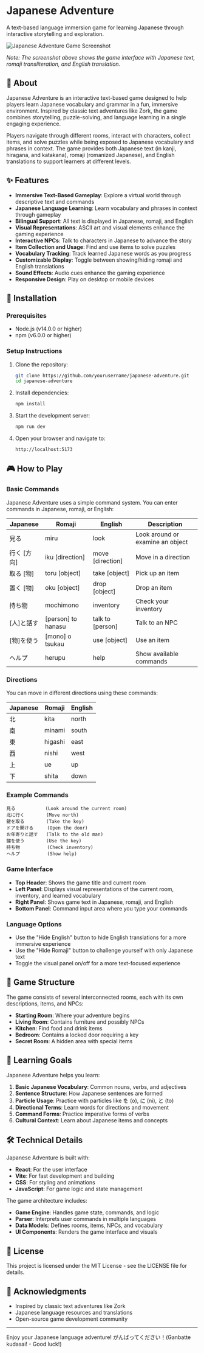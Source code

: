 # Japanese Adventure

A text-based language immersion game for learning Japanese through interactive storytelling and exploration.

![Japanese Adventure Game Screenshot](./public/screenshots/game-screenshot.png)

*Note: The screenshot above shows the game interface with Japanese text, romaji transliteration, and English translation.*

## 📖 About

Japanese Adventure is an interactive text-based game designed to help players learn Japanese vocabulary and grammar in a fun, immersive environment. Inspired by classic text adventures like Zork, the game combines storytelling, puzzle-solving, and language learning in a single engaging experience.

Players navigate through different rooms, interact with characters, collect items, and solve puzzles while being exposed to Japanese vocabulary and phrases in context. The game provides both Japanese text (in kanji, hiragana, and katakana), romaji (romanized Japanese), and English translations to support learners at different levels.

## ✨ Features

- **Immersive Text-Based Gameplay**: Explore a virtual world through descriptive text and commands
- **Japanese Language Learning**: Learn vocabulary and phrases in context through gameplay
- **Bilingual Support**: All text is displayed in Japanese, romaji, and English
- **Visual Representations**: ASCII art and visual elements enhance the gaming experience
- **Interactive NPCs**: Talk to characters in Japanese to advance the story
- **Item Collection and Usage**: Find and use items to solve puzzles
- **Vocabulary Tracking**: Track learned Japanese words as you progress
- **Customizable Display**: Toggle between showing/hiding romaji and English translations
- **Sound Effects**: Audio cues enhance the gaming experience
- **Responsive Design**: Play on desktop or mobile devices

## 🚀 Installation

### Prerequisites
- Node.js (v14.0.0 or higher)
- npm (v6.0.0 or higher)

### Setup Instructions

1. Clone the repository:
   ```bash
   git clone https://github.com/yourusername/japanese-adventure.git
   cd japanese-adventure
   ```

2. Install dependencies:
   ```bash
   npm install
   ```

3. Start the development server:
   ```bash
   npm run dev
   ```

4. Open your browser and navigate to:
   ```
   http://localhost:5173
   ```

## 🎮 How to Play

### Basic Commands

Japanese Adventure uses a simple command system. You can enter commands in Japanese, romaji, or English:

| Japanese | Romaji | English | Description |
|----------|--------|---------|-------------|
| 見る | miru | look | Look around or examine an object |
| 行く [方向] | iku [direction] | move [direction] | Move in a direction |
| 取る [物] | toru [object] | take [object] | Pick up an item |
| 置く [物] | oku [object] | drop [object] | Drop an item |
| 持ち物 | mochimono | inventory | Check your inventory |
| [人]と話す | [person] to hanasu | talk to [person] | Talk to an NPC |
| [物]を使う | [mono] o tsukau | use [object] | Use an item |
| ヘルプ | herupu | help | Show available commands |

### Directions

You can move in different directions using these commands:

| Japanese | Romaji | English |
|----------|--------|----------|
| 北 | kita | north |
| 南 | minami | south |
| 東 | higashi | east |
| 西 | nishi | west |
| 上 | ue | up |
| 下 | shita | down |

### Example Commands

```
見る           (Look around the current room)
北に行く        (Move north)
鍵を取る        (Take the key)
ドアを開ける     (Open the door)
お年寄りと話す   (Talk to the old man)
鍵を使う        (Use the key)
持ち物          (Check inventory)
ヘルプ          (Show help)
```

### Game Interface

- **Top Header**: Shows the game title and current room
- **Left Panel**: Displays visual representations of the current room, inventory, and learned vocabulary
- **Right Panel**: Shows game text in Japanese, romaji, and English
- **Bottom Panel**: Command input area where you type your commands

### Language Options

- Use the "Hide English" button to hide English translations for a more immersive experience
- Use the "Hide Romaji" button to challenge yourself with only Japanese text
- Toggle the visual panel on/off for a more text-focused experience

## 🧩 Game Structure

The game consists of several interconnected rooms, each with its own descriptions, items, and NPCs:

- **Starting Room**: Where your adventure begins
- **Living Room**: Contains furniture and possibly NPCs
- **Kitchen**: Find food and drink items
- **Bedroom**: Contains a locked door requiring a key
- **Secret Room**: A hidden area with special items

## 🎯 Learning Goals

Japanese Adventure helps you learn:

1. **Basic Japanese Vocabulary**: Common nouns, verbs, and adjectives
2. **Sentence Structure**: How Japanese sentences are formed
3. **Particle Usage**: Practice with particles like を (o), に (ni), と (to)
4. **Directional Terms**: Learn words for directions and movement
5. **Command Forms**: Practice imperative forms of verbs
6. **Cultural Context**: Learn about Japanese items and concepts

## 🛠️ Technical Details

Japanese Adventure is built with:

- **React**: For the user interface
- **Vite**: For fast development and building
- **CSS**: For styling and animations
- **JavaScript**: For game logic and state management

The game architecture includes:

- **Game Engine**: Handles game state, commands, and logic
- **Parser**: Interprets user commands in multiple languages
- **Data Models**: Defines rooms, items, NPCs, and vocabulary
- **UI Components**: Renders the game interface and visuals

## 📝 License

This project is licensed under the MIT License - see the LICENSE file for details.

## 🙏 Acknowledgments

- Inspired by classic text adventures like Zork
- Japanese language resources and translations
- Open-source game development community

---

Enjoy your Japanese language adventure! がんばってください！(Ganbatte kudasai! - Good luck!)
